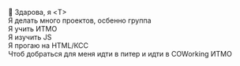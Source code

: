 👋 Здарова, я \<T\>  
Я делать много проектов, осбенно группа  
Я учить ИТМО  
Я изучить JS  
Я прогаю на HTML/КСС  
Чтоб добраться для меня идти в питер и идти в COWorking ИТМО  
